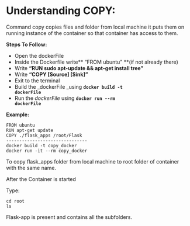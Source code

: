 # Understanding COPY:

Command copy copies files and folder from local machine it puts them on running instance of the container so that container has access to them.

**Steps To Follow:**



*   Open the dockerFile
*   Inside the Dockerfile write** “FROM ubuntu” **(if not already there)
*   Write **“RUN sudo apt-update && apt-get install tree”**
*   Write **“COPY [Source] [Sink]”**
*   Exit to the terminal 
*   Build the _dockerFile _using **<code>docker build -t dockerFile</code>**
*   Run the <em>dockerFile</em> using <strong><code>docker run --rm dockerFile</code></strong>

<strong>Example:</strong>


```
FROM ubuntu
RUN apt-get update
COPY ./flask_apps /root/Flask
-------------------------------
docker build -t copy_docker
docker run -it --rm copy_docker
```


To copy flask_apps folder from local machine to root folder of container with the same name.

After the Container is started

Type: 


```
cd root
ls 
```


Flask-app is present and contains all the subfolders.
